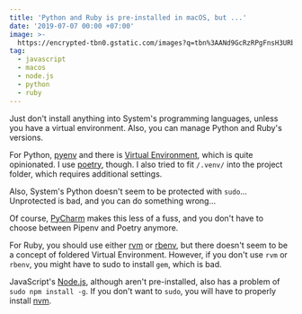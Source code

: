```yaml
---
title: 'Python and Ruby is pre-installed in macOS, but ...'
date: '2019-07-07 00:00 +07:00'
image: >-
  https://encrypted-tbn0.gstatic.com/images?q=tbn%3AANd9GcRzRPgFnsH3URbSEs5o9rM9BxY-JcGggifXVXEx7bsUVk3KW9QA
tag:
  - javascript
  - macos
  - node.js
  - python
  - ruby
---
```


Just don't install anything into System's programming languages, unless you have a virtual environment. Also, you can manage Python and Ruby's versions.

For Python, [pyenv](https://github.com/pyenv/pyenv) and there is [Virtual Environment](https://docs.python-guide.org/dev/virtualenvs/), which is quite opinionated. I use [poetry](https://poetry.eustace.io/), though. I also tried to fit `/.venv/` into the project folder, which requires additional settings.

<!-- excerpt_separator -->

Also, System's Python doesn't seem to be protected with `sudo`... Unprotected is bad, and you can do something wrong...

Of course, [PyCharm](https://www.jetbrains.com/pycharm/) makes this less of a fuss, and you don't have to choose between Pipenv and Poetry anymore.

For Ruby, you should use either [rvm](https://rvm.io/) or [rbenv](https://github.com/rbenv/rbenv), but there doesn't seem to be a concept of foldered Virtual Environment. However, if you don't use `rvm` or `rbenv`, you might have to sudo to install `gem`, which is bad.

JavaScript's [Node.js](https://nodejs.org/en/), although aren't pre-installed, also has a problem of `sudo npm install -g`. If you don't want to `sudo`, you will have to properly install [nvm](https://github.com/nvm-sh/nvm).
